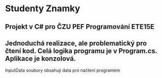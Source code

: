 <h1>Studenty Znamky</h1>

<h2>Projekt v C# pro ČZU PEF Programování ETE15E</h2>
<h2>Jednoduchá realizace, ale problematický pro čtení kod. Celá logika programu je v Program.cs. Aplikace je konzolová.</h2>

InputData soubory obsahují data pro načtení programém
